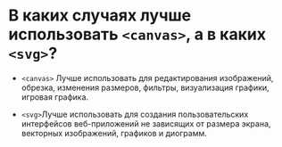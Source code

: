 # В каких случаях лучше использовать `<canvas>`, а в каких `<svg>`?

- `<canvas>` Лучше использовать для редактирования изображений, обрезка, изменения размеров, фильтры, визуализация графики, игровая графика.

- `<svg>`Лучше использовать для создания пользовательских интерфейсов веб-приложений не зависящих от размера экрана, векторных изображений, графиков и диограмм.